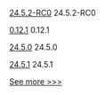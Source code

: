 
[24.5.2-RC0](https://github.com/hyperledger/besu/releases/tag/24.5.2-RC0) 24.5.2-RC0

[0.12.1](https://github.com/hyperledger/aries-acapy-plugins/releases/tag/0.12.1) 0.12.1

[24.5.0](https://github.com/hyperledger/besu/releases/tag/24.5.0) 24.5.0

[24.5.1](https://github.com/hyperledger/besu/releases/tag/24.5.1) 24.5.1

[<nil>](<nil>) <nil>


[See more >>>](https://start-here.hyperledger.org/releases)
